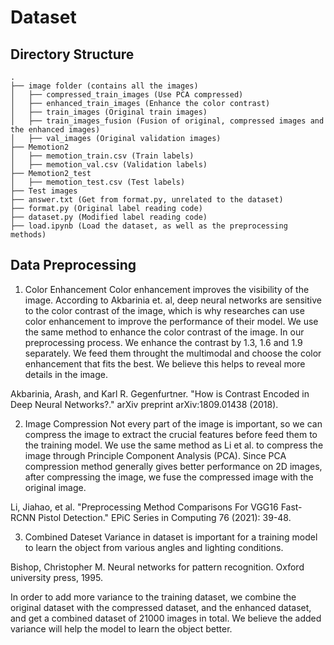 # Dataset

## Directory Structure
```
.
├── image folder (contains all the images)
│   ├── compressed_train_images (Use PCA compressed)
│   ├── enhanced_train_images (Enhance the color contrast)
│   ├── train_images (Original train images)
│   ├── train_images_fusion (Fusion of original, compressed images and the enhanced images)
│   ├── val_images (Original validation images)
├── Memotion2
│   ├── memotion_train.csv (Train labels)
│   ├── memotion_val.csv (Validation labels)
├── Memotion2_test
│   ├── memotion_test.csv (Test labels)
├── Test images
├── answer.txt (Get from format.py, unrelated to the dataset)
├── format.py (Original label reading code)
├── dataset.py (Modified label reading code)
├── load.ipynb (Load the dataset, as well as the preprocessing methods)

```


## Data Preprocessing
1. Color Enhancement
Color enhancement improves the visibility of the image. According to Akbarinia et. al, deep neural networks are sensitive to the color contrast of the image, which is why researches can use color enhancement to improve the performance of their model. We use the same method to enhance the color contrast of the image. In our preprocessing process. We enhance the contrast by 1.3, 1.6 and 1.9 separately. We feed them throught the multimodal and choose the color enhancement that fits the best. We believe this helps to reveal more details in the image.

Akbarinia, Arash, and Karl R. Gegenfurtner. "How is Contrast Encoded in Deep Neural Networks?." arXiv preprint arXiv:1809.01438 (2018).


2. Image Compression
Not every part of the image is important, so we can compress the image to extract the crucial features before feed them to the training model. We use the same method as Li et al. to compress the image through Principle Component Analysis (PCA). Since PCA compression method generally gives better performance on 2D images, after compressing the image, we fuse the compressed image with the original image. 

Li, Jiahao, et al. "Preprocessing Method Comparisons For VGG16 Fast-RCNN Pistol Detection." EPiC Series in Computing 76 (2021): 39-48.

3. Combined Dateset
Variance in dataset is important for a training model to learn the object from various angles and lighting conditions.

Bishop, Christopher M. Neural networks for pattern recognition. Oxford university press, 1995.

In order to add more variance to the training dataset, we combine the original dataset with the compressed dataset, and the enhanced dataset, and get a combined dataset of 21000 images in total. We believe the added variance will help the model to learn the object better.